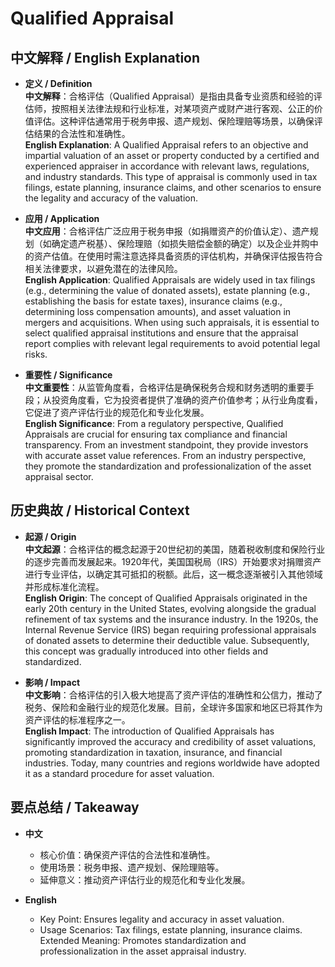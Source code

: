 # Qualified Appraisal

## 中文解释 / English Explanation

* **定义 / Definition**  
  **中文解释**：合格评估（Qualified Appraisal）是指由具备专业资质和经验的评估师，按照相关法律法规和行业标准，对某项资产或财产进行客观、公正的价值评估。这种评估通常用于税务申报、遗产规划、保险理赔等场景，以确保评估结果的合法性和准确性。  
  **English Explanation**: A Qualified Appraisal refers to an objective and impartial valuation of an asset or property conducted by a certified and experienced appraiser in accordance with relevant laws, regulations, and industry standards. This type of appraisal is commonly used in tax filings, estate planning, insurance claims, and other scenarios to ensure the legality and accuracy of the valuation.

* **应用 / Application**  
  **中文应用**：合格评估广泛应用于税务申报（如捐赠资产的价值认定）、遗产规划（如确定遗产税基）、保险理赔（如损失赔偿金额的确定）以及企业并购中的资产估值。在使用时需注意选择具备资质的评估机构，并确保评估报告符合相关法律要求，以避免潜在的法律风险。  
  **English Application**: Qualified Appraisals are widely used in tax filings (e.g., determining the value of donated assets), estate planning (e.g., establishing the basis for estate taxes), insurance claims (e.g., determining loss compensation amounts), and asset valuation in mergers and acquisitions. When using such appraisals, it is essential to select qualified appraisal institutions and ensure that the appraisal report complies with relevant legal requirements to avoid potential legal risks.

* **重要性 / Significance**  
  **中文重要性**：从监管角度看，合格评估是确保税务合规和财务透明的重要手段；从投资角度看，它为投资者提供了准确的资产价值参考；从行业角度看，它促进了资产评估行业的规范化和专业化发展。  
  **English Significance**: From a regulatory perspective, Qualified Appraisals are crucial for ensuring tax compliance and financial transparency. From an investment standpoint, they provide investors with accurate asset value references. From an industry perspective, they promote the standardization and professionalization of the asset appraisal sector.

## 历史典故 / Historical Context

* **起源 / Origin**  
  **中文起源**：合格评估的概念起源于20世纪初的美国，随着税收制度和保险行业的逐步完善而发展起来。1920年代，美国国税局（IRS）开始要求对捐赠资产进行专业评估，以确定其可抵扣的税额。此后，这一概念逐渐被引入其他领域并形成标准化流程。  
  **English Origin**: The concept of Qualified Appraisals originated in the early 20th century in the United States, evolving alongside the gradual refinement of tax systems and the insurance industry. In the 1920s, the Internal Revenue Service (IRS) began requiring professional appraisals of donated assets to determine their deductible value. Subsequently, this concept was gradually introduced into other fields and standardized.

* **影响 / Impact**  
  **中文影响**：合格评估的引入极大地提高了资产评估的准确性和公信力，推动了税务、保险和金融行业的规范化发展。目前，全球许多国家和地区已将其作为资产评估的标准程序之一。  
  **English Impact**: The introduction of Qualified Appraisals has significantly improved the accuracy and credibility of asset valuations, promoting standardization in taxation, insurance, and financial industries. Today, many countries and regions worldwide have adopted it as a standard procedure for asset valuation.

## 要点总结 / Takeaway

* **中文**  
  - 核心价值：确保资产评估的合法性和准确性。  
  - 使用场景：税务申报、遗产规划、保险理赔等。  
  - 延伸意义：推动资产评估行业的规范化和专业化发展。

* **English**  
  - Key Point: Ensures legality and accuracy in asset valuation.  
  - Usage Scenarios: Tax filings, estate planning, insurance claims.  
   Extended Meaning: Promotes standardization and professionalization in the asset appraisal industry.
